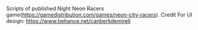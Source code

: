 Scripts of published Night Neon Racers game(https://gamedistribution.com/games/neon-city-racers).
Credit For UI design: https://www.behance.net/canberkdemirell
